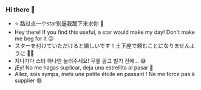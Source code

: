 ### Hi there 👋

- ⭐ 路过点一个star别逼我跪下来求你 🙏
- Hey there! If you find this useful, a star would make my day! Don't make me beg for it 😉
- スターを付けていただけると嬉しいです！土下座で頼むことになりませんように 🙇‍♂️
- 지나가다 스타 하나만 눌러주세요! 무릎 꿇고 빌기 전에... 😅
- ¡Ey! No me hagas suplicar, deja una estrellita al pasar 🌟
- Allez, sois sympa, mets une petite étoile en passant ! Ne me force pas à supplier 😄
